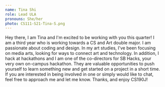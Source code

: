 ```yaml
---
name: Tina Shi
role: Lead ULA
pronouns: She/her
photo: CS111-S21-Tina-S.png
---
```


Hey there, I am Tina and I'm excited to be working with you this quarter! I am a third year who is working towards a CS and Art double major. I am passionate about coding and design. In my art studies, I've been focusing on media arts, looking for ways to connect art and technology. In addition, I hack at hackathons and I am one of the co-directors for SB Hacks, your very own on-campus hackathon. They are valuable opportunities to push yourself to learn something new and get started on a project in a short time. If you are interested in being involved in one or simply would like to chat, feel free to approach me and let me know. Thanks, and enjoy CS190J!
